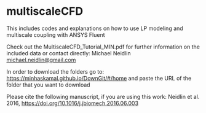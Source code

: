 # multiscaleCFD
This includes codes and explanations on how to use LP modeling and multiscale coupling with ANSYS Fluent

Check out the MultiscaleCFD_Tutorial_MIN.pdf for further information on the included data
or contact directly:
Michael Neidlin
michael.neidlin@gmail.com

In order to download the folders go to:
https://minhaskamal.github.io/DownGit/#/home
and paste the URL of the folder that you want to download

Please cite the following manuscript, if you are using this work:
Neidlin et al. 2016, https://doi.org/10.1016/j.jbiomech.2016.06.003
